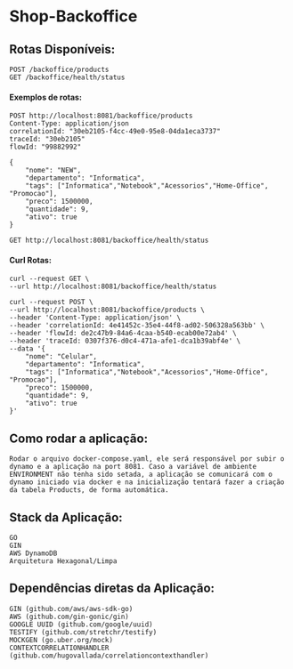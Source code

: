 # Shop-Backoffice

## Rotas Disponíveis:
    POST /backoffice/products
    GET /backoffice/health/status

#### Exemplos de rotas:
    POST http://localhost:8081/backoffice/products
    Content-Type: application/json
    correlationId: "30eb2105-f4cc-49e0-95e8-04da1eca3737"
    traceId: "30eb2105"
    flowId: "99882992"

    {
        "nome": "NEW",
        "departamento": "Informatica",
        "tags": ["Informatica","Notebook","Acessorios","Home-Office", "Promocao"],
        "preco": 1500000,
        "quantidade": 9,
        "ativo": true
    }

    GET http://localhost:8081/backoffice/health/status

#### Curl Rotas:
    curl --request GET \
    --url http://localhost:8081/backoffice/health/status

    curl --request POST \
    --url http://localhost:8081/backoffice/products \
    --header 'Content-Type: application/json' \
    --header 'correlationId: 4e41452c-35e4-44f8-ad02-506328a563bb' \
    --header 'flowId: de2c47b9-84a6-4caa-b540-ecab00e72ab4' \
    --header 'traceId: 0307f376-d0c4-471a-afe1-dca1b39abf4e' \
    --data '{
        "nome": "Celular",
        "departamento": "Informatica",
        "tags": ["Informatica","Notebook","Acessorios","Home-Office", "Promocao"],
        "preco": 1500000,
        "quantidade": 9,
        "ativo": true
    }'

## Como rodar a aplicação:
    Rodar o arquivo docker-compose.yaml, ele será responsável por subir o dynamo e a aplicação na port 8081. Caso a variável de ambiente ENVIRONMENT não tenha sido setada, a aplicação se comunicará com o dynamo iniciado via docker e na inicialização tentará fazer a criação da tabela Products, de forma automática.

## Stack da Aplicação:
    GO
    GIN
    AWS DynamoDB
    Arquitetura Hexagonal/Limpa

## Dependências diretas da Aplicação:
    GIN (github.com/aws/aws-sdk-go)
    AWS (github.com/gin-gonic/gin)
    GOOGLE UUID (github.com/google/uuid)
    TESTIFY (github.com/stretchr/testify)
    MOCKGEN (go.uber.org/mock)
    CONTEXTCORRELATIONHANDLER (github.com/hugovallada/correlationcontexthandler)